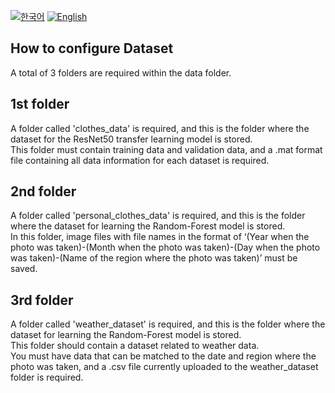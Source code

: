 [![한국어](https://img.shields.io/badge/lang-%ED%95%9C%EA%B5%AD%EC%96%B4-blue.svg)](README.md)
[![English](https://img.shields.io/badge/lang-English-red.svg)](README_en.md)

## How to configure Dataset
A total of 3 folders are required within the data folder.

## 1st folder
A folder called 'clothes_data' is required, and this is the folder where the dataset for the ResNet50 transfer learning model is stored.  
This folder must contain training data and validation data, and a .mat format file containing all data information for each dataset is required.

## 2nd folder
A folder called 'personal_clothes_data' is required, and this is the folder where the dataset for learning the Random-Forest model is stored.  
In this folder, image files with file names in the format of ‘(Year when the photo was taken)-(Month when the photo was taken)-(Day when the photo was taken)-(Name of the region where the photo was taken)’ must be saved.

## 3rd folder
A folder called 'weather_dataset' is required, and this is the folder where the dataset for learning the Random-Forest model is stored.  
This folder should contain a dataset related to weather data.  
You must have data that can be matched to the date and region where the photo was taken, and a .csv file currently uploaded to the weather_dataset folder is required.
